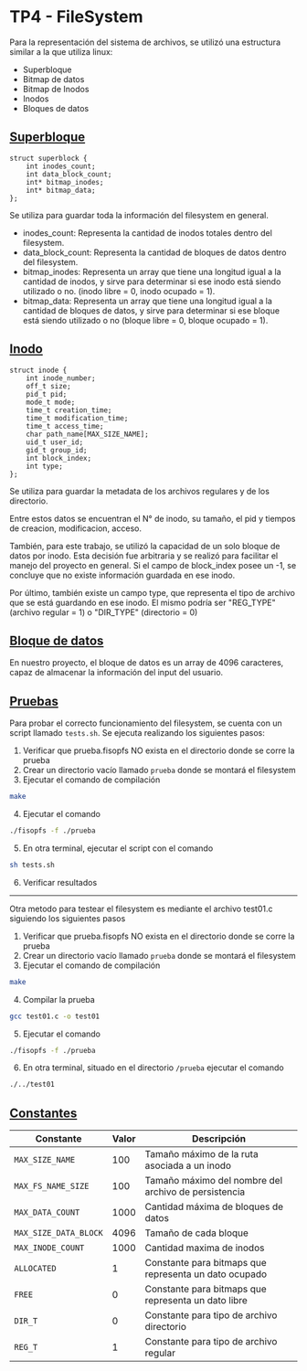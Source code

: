 # TP4 -  FileSystem

Para la representación del sistema de archivos, se utilizó una estructura similar a la que utiliza linux:

 * Superbloque
 * Bitmap de datos
 * Bitmap de Inodos
 * Inodos
 * Bloques de datos

## <u>Superbloque</u>

```
struct superblock {
	int inodes_count;
	int data_block_count;
	int* bitmap_inodes;
    int* bitmap_data;
};
```

Se utiliza para guardar toda la información del filesystem en general.

- inodes_count: Representa la cantidad de inodos totales dentro del filesystem.
- data_block_count: Representa la cantidad de bloques de datos dentro del filesystem.
- bitmap_inodes: Representa un array que tiene una longitud igual a la cantidad de inodos, y sirve para determinar
si ese inodo está siendo utilizado o no. (inodo libre = 0, inodo ocupado = 1).
- bitmap_data: Representa un array que tiene una longitud igual a la cantidad de bloques de datos, y sirve para determinar
si ese bloque está siendo utilizado o no (bloque libre = 0, bloque ocupado = 1).


## <u>Inodo</u>

```
struct inode {
	int inode_number;
	off_t size;
	pid_t pid;
	mode_t mode;
	time_t creation_time;
	time_t modification_time;
	time_t access_time;
	char path_name[MAX_SIZE_NAME];
	uid_t user_id;
	gid_t group_id;
	int block_index;
	int type;
};
```

Se utiliza para guardar la metadata de los archivos regulares y de los directorio.

Entre estos datos se encuentran el N° de inodo, su tamaño, el pid y tiempos de creacion, modificacion, acceso.

También, para este trabajo, se utilizó la capacidad de un solo bloque de datos por inodo. Esta decisión fue arbitraria
y se realizó para facilitar el manejo del proyecto en general. Si el campo de block_index posee un -1, se concluye que
no existe información guardada en ese inodo.

Por último, también existe un campo type, que representa el tipo de archivo que se está guardando en ese inodo.
El mismo podría ser "REG_TYPE" (archivo regular = 1) o "DIR_TYPE" (directorio = 0)

## <u>Bloque de datos</u>
En nuestro proyecto, el bloque de datos es un array de 4096 caracteres, capaz de almacenar la información del input del usuario.

## <u>Pruebas</u>
Para probar el correcto funcionamiento del filesystem, se cuenta con un script llamado `tests.sh`.
Se ejecuta realizando los siguientes pasos:
1. Verificar que prueba.fisopfs NO exista en el directorio donde se corre la prueba 
2. Crear un directorio vacío llamado `prueba` donde se montará el filesystem
3. Ejecutar el comando de compilación
```bash
make
```

4. Ejecutar el comando 
```bash
./fisopfs -f ./prueba
```

5. En otra terminal, ejecutar el script con el comando 
```bash
sh tests.sh
```

6. Verificar resultados 

---

Otra metodo para testear el filesystem es mediante el archivo test01.c siguiendo los siguientes pasos

1. Verificar que prueba.fisopfs NO exista en el directorio donde se corre la prueba 
2. Crear un directorio vacío llamado `prueba` donde se montará el filesystem
3. Ejecutar el comando de compilación
```bash
make
```

4. Compilar la prueba
```bash
gcc test01.c -o test01
```

5. Ejecutar el comando 
```bash
./fisopfs -f ./prueba
```

6. En otra terminal, situado en el directorio `/prueba` ejecutar el comando
```bash
./../test01
```

## <u>Constantes</u>

|Constante|Valor|Descripción|
|-|-|-|
`MAX_SIZE_NAME`|100| Tamaño máximo de la ruta asociada a un inodo 
`MAX_FS_NAME_SIZE`|100| Tamaño máximo del nombre del archivo de persistencia
`MAX_DATA_COUNT`|1000| Cantidad máxima de bloques de datos
`MAX_SIZE_DATA_BLOCK`|4096| Tamaño de cada bloque
`MAX_INODE_COUNT`|1000|Cantidad maxima de inodos
`ALLOCATED`|1| Constante para bitmaps que representa un dato ocupado
`FREE`|0| Constante para bitmaps que representa un dato libre
`DIR_T`|0|Constante para tipo de archivo directorio
`REG_T`|1|Constante para tipo de archivo regular

